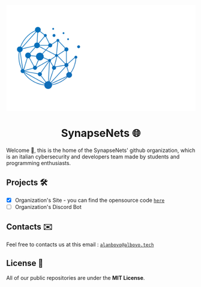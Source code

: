![banner](https://github.com/SynapseNets/.github/blob/main/profile/banner.png)
<h1 align="center">SynapseNets 🌐</h1>
Welcome 👋, this is the home of the SynapseNets' github organization, which is an italian cybersecurity and developers team made by students and programming enthusiasts.

## Projects 🛠️
- [x] Organization's Site - you can find the opensource code [`here`](https://github.com/SynapseNets/SynapseNets.github.io)
- [ ] Organization's Discord Bot

## Contacts ✉️
Feel free to contacts us at this email : [`alanbovo@albovo.tech`](mailto:alanbovo@albovo.tech)

## License 📖
All of our public repositories are under the **MIT License**.